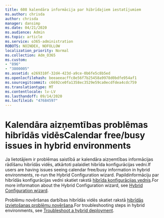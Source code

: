 ```yaml
---
title: 608 kalendāra informācija par hibrīdajiem iestatījumiem
ms.author: chrisda
author: chrisda
manager: dansimp
ms.date: 04/21/2020
ms.audience: Admin
ms.topic: article
ms.service: o365-administration
ROBOTS: NOINDEX, NOFOLLOW
localization_priority: Normal
ms.collection: Adm_O365
ms.custom:
- "896"
- "3800005"
ms.assetid: e269310f-32d4-423d-a9ce-0b6fe5c8b5ed
ms.openlocfilehash: beeaeeacffc8e56f7b25458a9978d0bdfe954af1
ms.sourcegitcommit: c6692ce0fa1358ec3529e59ca0ecdfdea4cdc759
ms.translationtype: MT
ms.contentlocale: lv-LV
ms.lasthandoff: 09/14/2020
ms.locfileid: "47684597"
---
```

# <a name="calendar-freebusy-issues-in-hybrid-environments"></a><span data-ttu-id="9c0cd-102">Kalendāra aizņemtības problēmas hibrīdās vidēs</span><span class="sxs-lookup"><span data-stu-id="9c0cd-102">Calendar free/busy issues in hybrid environments</span></span>

<span data-ttu-id="9c0cd-103">Ja lietotājiem ir problēmas saistībā ar kalendāra aizņemtības informācijas rādīšanu hibrīdās vidēs, atkārtoti palaidiet hibrīda konfigurācijas vedni.</span><span class="sxs-lookup"><span data-stu-id="9c0cd-103">If users are having issues seeing calendar free/busy information in hybrid environments, re-run the Hybrid Configuration wizard.</span></span> <span data-ttu-id="9c0cd-104">Papildinformāciju par hibrīdās konfigurācijas vedni skatiet rakstā [hibrīda konfigurācijas vednis](https://go.microsoft.com/fwlink/p/?linkid=528149).</span><span class="sxs-lookup"><span data-stu-id="9c0cd-104">For more information about the Hybrid Configuration wizard, see [Hybrid Configuration wizard](https://go.microsoft.com/fwlink/p/?linkid=528149).</span></span>

<span data-ttu-id="9c0cd-105">Problēmu novēršanas darbības hibrīdās vidēs skatiet rakstā [hibrīdās izvietošanas problēmu novēršana](https://technet.microsoft.com/library/jj659053.aspx).</span><span class="sxs-lookup"><span data-stu-id="9c0cd-105">For troubleshooting steps in hybrid environments, see [Troubleshoot a hybrid deployment](https://technet.microsoft.com/library/jj659053.aspx).</span></span>
